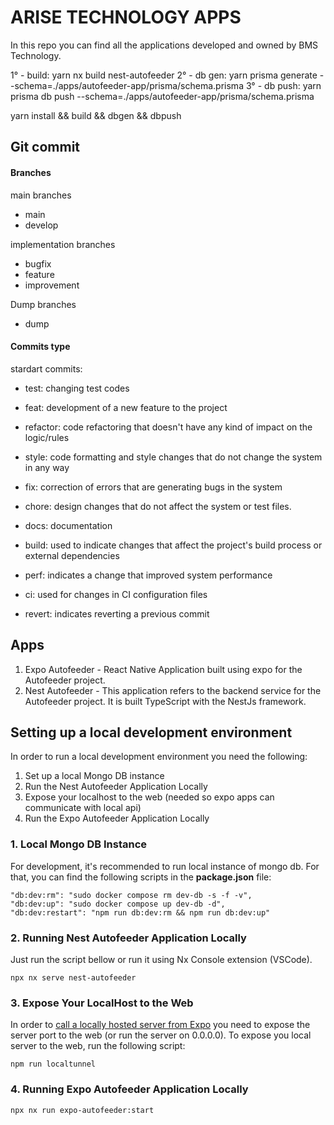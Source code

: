 # ARISE TECHNOLOGY APPS

In this repo you can find all the applications developed and owned by <span style="font-weight:400">BMS Technology</span>.

1° - build: yarn nx build nest-autofeeder
2° - db gen: yarn prisma generate --schema=./apps/autofeeder-app/prisma/schema.prisma
3° - db push: yarn prisma db push --schema=./apps/autofeeder-app/prisma/schema.prisma

yarn install && build && dbgen && dbpush

## Git commit

#### Branches

main branches

- main
- develop

implementation branches

- bugfix
- feature
- improvement

Dump branches

- dump

#### Commits type

stardart commits:

- test: changing test codes

- feat: development of a new feature to the project

- refactor: code refactoring that doesn't have any kind of impact on the logic/rules

- style: code formatting and style changes that do not change the system in any way

- fix: correction of errors that are generating bugs in the system

- chore: design changes that do not affect the system or test files.

- docs: documentation

- build: used to indicate changes that affect the project's build process or external dependencies

- perf: indicates a change that improved system performance

- ci: used for changes in CI configuration files

- revert: indicates reverting a previous commit

## Apps

1. Expo Autofeeder - React Native Application built using expo for the Autofeeder project.
2. Nest Autofeeder - This application refers to the backend service for the Autofeeder project. It is built TypeScript with the NestJs framework.

## Setting up a local development environment

In order to run a local development environment you need the following:

1. Set up a local Mongo DB instance
2. Run the Nest Autofeeder Application Locally
3. Expose your localhost to the web (needed so expo apps can communicate with local api)
4. Run the Expo Autofeeder Application Locally

### 1. Local Mongo DB Instance

For development, it's recommended to run local instance of mongo db. For that, you can find the following scripts in the <span style="font-weight:bold">package.json</span> file:

```
"db:dev:rm": "sudo docker compose rm dev-db -s -f -v",
"db:dev:up": "sudo docker compose up dev-db -d",
"db:dev:restart": "npm run db:dev:rm && npm run db:dev:up"
```

### 2. Running Nest Autofeeder Application Locally

Just run the script bellow or run it using Nx Console extension (VSCode).

```
npx nx serve nest-autofeeder
```

### 3. Expose Your LocalHost to the Web

In order to <a href="https://dsinecos.github.io/blog/How-to-call-a-locally-hosted-server-from-expo-app" target="_blank">call a locally hosted server from Expo</a> you need to expose the server port to the web (or run the server on 0.0.0.0). To expose you local server to the web, run the following script:

```
npm run localtunnel
```

### 4. Running Expo Autofeeder Application Locally

```
npx nx run expo-autofeeder:start
```
